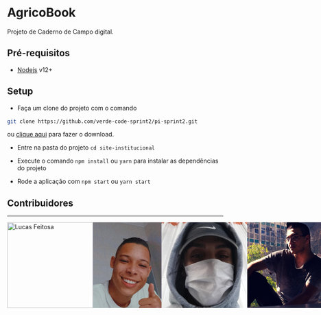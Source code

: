 # AgricoBook
Projeto de Caderno de Campo digital.

## Pré-requisitos

- [Nodejs](https://nodejs.org/pt-br/) v12+

## Setup


- Faça um clone do projeto com o comando
```sh
git clone https://github.com/verde-code-sprint2/pi-sprint2.git
```

ou [clique aqui](https://github.com/verde-code-sprint2/pi-sprint2/archive/refs/heads/main.zip) para fazer o download.

- Entre na pasta do projeto ```cd site-institucional```

- Execute o comando ```npm install``` ou ```yarn``` para instalar as dependências do projeto

- Rode a aplicação com ```npm start``` ou ```yarn start```


## Contribuidores 
___
<div style="display:flex;">
<img src="https://github.com/LucasTI79.png" width="200px" height="200" title="Lucas Feitosa">
<img src="./assets/pequeno.jpeg" width="200" height="200px" title="Matheus Pequeno">
<img src="./assets/rosario.jpg" width="200" height="200px" title="Pedro Rosário">
<img src="./assets/gustavo.jpg" width="200px" height="200" title="Gustavo Moraes">
<img src="./assets/souza.jpeg" width="200px" height="200" title="Matheus Souza">
</div>